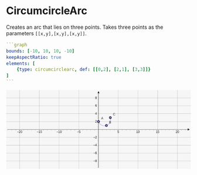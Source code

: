 # CircumcircleArc

Creates an arc that lies on three points. Takes three points as the parameters `[[x,y],[x,y],[x,y]]`.

````yaml
```graph
bounds: [-10, 10, 10, -10]
keepAspectRatio: true
elements: [
	{type: circumcirclearc, def: [[0,2], [2,1], [3,3]]}
]
```
````

![circumcircleArc](../../imgs/CircumcircleArc-graph-1.png)

